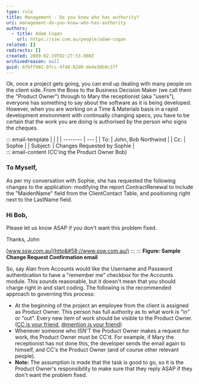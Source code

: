 ```yaml
---
type: rule
title: Management - Do you know who has authority?
uri: management-do-you-know-who-has-authority
authors:
  - title: Adam Cogan
    url: https://ssw.com.au/people/adam-cogan
related: []
redirects: []
created: 2009-02-19T02:27:53.000Z
archivedreason: null
guid: 6fbff901-97cc-4f48-82d0-de4e30b8c37f
---
```


Ok, once a project gets going, you can end up dealing with many people on the client side. From the Boss to the Business Decision Maker (we call them the "Product Owner") through to Mary the receptionist (aka "users"), everyone has something to say about the software as it is being developed. However, when you are working on a Time & Materials basis in a rapid development environment with continually changing specs, you have to be certain that the work you are doing is authorised by the person who signs the cheques.

<!--endintro-->


::: email-template
|          |     |
| -------- | --- |
| To:      | John, Bob Northwind |
| Cc:      | Sophie |
| Subject: | Changes Requested by Sophie |  
::: email-content
(CC'ing the Product Owner Bob)
### To Myself,

As per my conversation with Sophie, she has requested the following changes to the application: modifying the report ContractRenewal to include the "MaidenName" field from the ClientContact Table, and positioning right next to the LastName field.

### Hi Bob,

Please let us know ASAP if you don't want this problem fixed.

Thanks,
John

[www.ssw.com.au](http&#58;//www.ssw.com.au/)
:::
:::
 **Figure: Sample Change Request Confirmation email** 

So, say Alan from Accounts would like the Username and Password authentication to have a "remember me" checkbox for the Accounts module. This sounds reasonable, but it doesn't mean that you should charge right in and start coding.
The following is the recommended approach to governing this process:

* At the beginning of the project an employee from the client is assigned as Product Owner. This person has full authority as to what work is "in" or "out". Every new item of work should be visible to the Product Owner. ([CC is your friend](https://www.ssw.com.au/rules/cc-the-client-whenever-possible), [@mention is your friend](https://www.ssw.com.au/rules/when-you-use-mentions-in-a-pbi))
* Whenever someone who ISN'T the Product Owner makes a request for work, the Product Owner must be CC'd. For example, if Mary the receptionist has not done this, the developer sends the email again to himself, and CC's the Product Owner (and of course other relevant people).
* **Note:** The assumption is made that the task is good to go, so it is the Product Owner's responsibility to make sure that they reply ASAP if they don't want the problem fixed.
